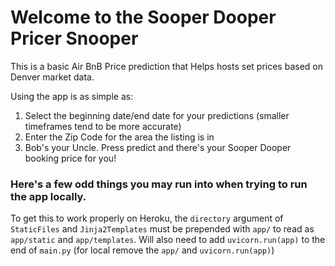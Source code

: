 # Welcome to the Sooper Dooper Pricer Snooper
This is a basic Air BnB Price prediction that Helps hosts set prices based on Denver market data.

Using the app is as simple as:
1. Select the beginning date/end date for your predictions (smaller timeframes tend to be more accurate)
2. Enter the Zip Code for the area the listing is in
3. Bob's your Uncle. Press predict and there's your Sooper Dooper booking price for you!


### Here's a few odd things you may run into when trying to run the app locally.

To get this to work properly on Heroku, the `directory` argument
of `StaticFiles` and `Jinja2Templates` must be prepended with `app/` to 
read as `app/static` and `app/templates`. Will also need to add `uvicorn.run(app)` to 
the end of `main.py`
(for local remove the `app/` and `uvicorn.run(app)`)
